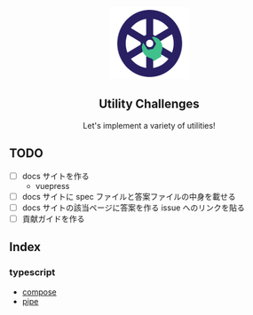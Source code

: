 <p align="center"><img width="143px" height="130px" src="https://raw.githubusercontent.com/tyankatsu0105/utility-challenges/main/logo.png" alt=""></p>

<h2 align="center">Utility Challenges</h2>
<p align="center">
  Let's implement a variety of utilities!
</p>

## TODO

- [ ] docs サイトを作る
  - vuepress
- [ ] docs サイトに spec ファイルと答案ファイルの中身を載せる
- [ ] docs サイトの該当ページに答案を作る issue へのリンクを貼る
- [ ] 貢献ガイドを作る

## Index

### typescript

- [compose](./typescript/compose)
- [pipe](./typescript/pipe)
